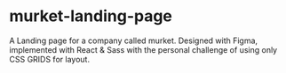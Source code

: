 # murket-landing-page
A Landing page for a company called murket. Designed with Figma, implemented with React &amp; Sass with the personal challenge of using only CSS GRIDS for layout.
